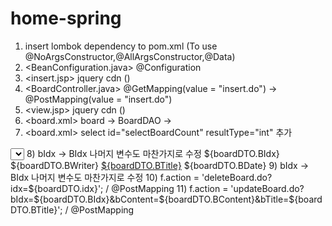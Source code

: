 # home-spring
1) insert lombok dependency to pom.xml (To use @NoArgsConstructor,@AllArgsConstructor,@Data)
2) <BeanConfiguration.java> @Configuration 
3) <insert.jsp> jquery cdn (<script src="https://code.jquery.com/jquery-3.6.0.min.js" integrity="sha256-/xUj+3OJU5yExlq6GSYGSHk7tPXikynS7ogEvDej/m4=" crossorigin="anonymous"></script>)
4) <BoardController.java> @GetMapping(value = "insert.do") -> @PostMapping(value = "insert.do")
5) <view.jsp> jquery cdn (<script src="https://code.jquery.com/jquery-3.6.0.min.js" integrity="sha256-/xUj+3OJU5yExlq6GSYGSHk7tPXikynS7ogEvDej/m4=" crossorigin="anonymous"></script>)
6) <board.xml> board -> BoardDAO <mapper namespace="com.koreait.test1.dao.board"> -> <mapper namespace="com.koreait.test1.dao.BoardDAO">
7) <board.xml> select id="selectBoardCount" resultType="int" 추가
  <select id="selectBoardCount" resultType="int">
		SELECT COUNT(*)
		  FROM BOARD
	</select>
8) <list.jsp> bIdx -> BIdx 나머지 변수도 마찬가지로 수정
	<tr>
		<td>${boardDTO.BIdx}</td>
		<td>${boardDTO.BWriter}</td>
		<td><a href="selectBoardByIdx.do?bIdx=${boardDTO.BIdx}">${boardDTO.BTitle}</a></td>
		<td>${boardDTO.BDate}</td>
	</tr>
9) <view.jsp> bIdx -> BIdx 나머지 변수도 마찬가지로 수정
10) <view.jsp> f.action = 'deleteBoard.do?idx=${boardDTO.idx}'; / @PostMapping
11) <view.jsp> f.action = 'updateBoard.do?bIdx=${boardDTO.BIdx}&bContent=${boardDTO.BContent}&bTitle=${boardDTO.BTitle}'; / @PostMapping
